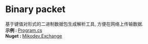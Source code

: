 # Binary packet
<p>基于键值对形式的二进制数据包生成解析工具, 方便在网络上传输数据.<br />
<strong>示例 : </strong><a href="https://github.com/stddef/data-packet/blob/master/Exchange/Sample/Program.cs">Program.cs</a><br />
<strong>Nuget : </strong><a href="https://www.nuget.org/packages/Mikodev.Exchange/">Mikodev.Exchange</a></p>
